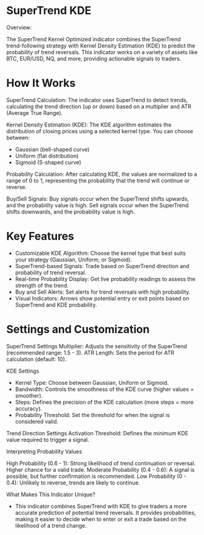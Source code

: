# SuperTrend KDE
Overview: 

The SuperTrend Kernel Optimized indicator combines the SuperTrend trend-following strategy with Kernel Density Estimation (KDE) to predict the probability of trend reversals. This indicator works on a variety of assets like BTC, EUR/USD, NQ, and more, providing actionable signals to traders.
# How It Works

SuperTrend Calculation: The indicator uses SuperTrend to detect trends, calculating the trend direction (up or down) based on a multiplier and ATR (Average True Range).

Kernel Density Estimation (KDE): The KDE algorithm estimates the distribution of closing prices using a selected kernel type. You can choose between:
- Gaussian (bell-shaped curve)
- Uniform (flat distribution)
- Sigmoid (S-shaped curve)

Probability Calculation: After calculating KDE, the values are normalized to a range of 0 to 1, representing the probability that the trend will continue or reverse.

Buy/Sell Signals:
        Buy signals occur when the SuperTrend shifts upwards, and the probability value is high.
        Sell signals occur when the SuperTrend shifts downwards, and the probability value is high.

# Key Features

- Customizable KDE Algorithm: Choose the kernel type that best suits your strategy (Gaussian, Uniform, or Sigmoid).
- SuperTrend-based Signals: Trade based on SuperTrend direction and probability of trend reversal.
- Real-time Probability Display: Get live probability readings to assess the strength of the trend.
- Buy and Sell Alerts: Set alerts for trend reversals with high probability.
- Visual Indicators: Arrows show potential entry or exit points based on SuperTrend and KDE probability.

# Settings and Customization

SuperTrend Settings
        Multiplier: Adjusts the sensitivity of the SuperTrend (recommended range: 1.5 - 3).
        ATR Length: Sets the period for ATR calculation (default: 10).

KDE Settings
- Kernel Type: Choose between Gaussian, Uniform or Sigmoid.
- Bandwidth: Controls the smoothness of the KDE curve (higher values = smoother).
- Steps: Defines the precision of the KDE calculation (more steps = more accuracy).
- Probability Threshold: Set the threshold for when the signal is considered valid.

Trend Direction Settings
        Activation Threshold: Defines the minimum KDE value required to trigger a signal.

Interpreting Probability Values

High Probability (0.6 - 1): Strong likelihood of trend continuation or reversal. Higher chance for a valid trade.
Moderate Probability (0.4 - 0.6): A signal is possible, but further confirmation is recommended.
Low Probability (0 - 0.4): Unlikely to reverse, trends are likely to continue.

What Makes This Indicator Unique?
- This indicator combines SuperTrend with KDE to give traders a more accurate prediction of potential trend reversals. It provides probabilities, making it easier to decide when to enter or exit a trade based on the likelihood of a trend change.
